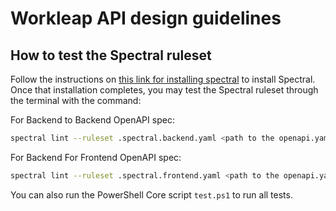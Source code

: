 # Workleap API design guidelines

## How to test the Spectral ruleset

Follow the instructions on [this link for installing spectral](https://docs.stoplight.io/docs/spectral/b8391e051b7d8-installation) to install Spectral.
Once that installation completes, you may test the Spectral ruleset through the terminal with the command:

For Backend to Backend OpenAPI spec:

```bash
spectral lint --ruleset .spectral.backend.yaml <path to the openapi.yaml file>
```

For Backend For Frontend OpenAPI spec:

```bash
spectral lint --ruleset .spectral.frontend.yaml <path to the openapi.yaml file>
```

You can also run the PowerShell Core script `test.ps1` to run all tests.
